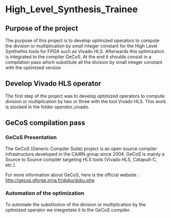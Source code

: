 # High_Level_Synthesis_Trainee

## Purpose of the project

The purpose of this project is to develop optimized operators to compute the division or multiplication by small integer constant for the High Level Synthethis tools for FPGA such as Vivado HLS. Afterwards this optimization is integrated to the compiler GeCoS. At the end it shoulds consist in a compilation pass which substitute all the division by small integer constant with the optimized version

## Develop Vivado HLS operator

The first step of the project was to develop optimized operators to compute division or multiplication by two or three with the tool Vivado HLS. This work is stocked in the folder operator_vivado. 

## GeCoS compilation pass

### GeCoS Presentation

The GeCoS (Generic Compiler Suite) project is an open source compiler infrastructure developed in the CAIRN group since 2004. GeCoS is mainly a Source to Source compiler targeting HLS tools (Vivado HLS, Catapult-C, etc.).

For more information about GeCoS, here is the official website :
http://gecos.gforge.inria.fr/doku/doku.php

### Automation of the optimization

To automate the substitution of the division or multiplication by the optimized operator we integretate it to the GeCoS compiler. 


